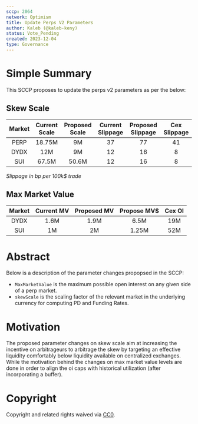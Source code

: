 ```yaml
---
sccp: 2064
network: Optimism
title: Update Perps V2 Parameters
author: Kaleb (@kaleb-keny)
status: Vote_Pending
created: 2023-12-04
type: Governance
---
```


# Simple Summary

This SCCP proposes to update the perps v2 parameters as per the below:

## Skew Scale

| **Market** | **Current Scale** | **Proposed Scale** | **Current Slippage** | **Proposed Slippage** | **Cex Slippage** |
|:----------:|:-----------------:|:------------------:|:--------------------:|:---------------------:|:----------------:|
|    PERP    |     18.75M        |      9M            |           37         |            77         |        41        |
|    DYDX    |     12M           |      9M            |           12         |            16         |        8         |
|    SUI     |     67.5M         |      50.6M         |           12         |            16         |        8         |

*Slippage in bp per 100k$ trade*

## Max Market Value

| **Market** | **Current MV** | **Proposed MV** | **Propose MV$** | **Cex OI** |
|:----------:|:--------------:|:---------------:|:---------------:|:----------:|
|    DYDX    |      1.6M      |      1.9M       |    6.5M         |   19M      |
|    SUI     |      1M        |      2M         |    1.25M        |   52M      |


# Abstract

Below is a description of the parameter changes propopsed in the SCCP:
- `MaxMarketValue` is the maximum possible open interest on any given side of a perp market.
- `skewScale` is the scaling factor of the relevant market in the underlying currency for computing PD and Funding Rates.

# Motivation

The proposed parameter changes on skew scale aim at increasing the incentive on arbitrageurs to arbitrage the skew by targeting an effective liquidity comfortably below liquidity available on centralized exchanges. While the motivation behind the changes on max market value levels are done in order to align the oi caps with historical utilization (after incorporating a buffer). 

# Copyright

Copyright and related rights waived via [CC0](https://creativecommons.org/publicdomain/zero/1.0/).


